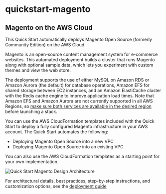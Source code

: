 # quickstart-magento
## Magento on the AWS Cloud

This Quick Start automatically deploys Magento Open Source (formerly Community Edition) on the AWS Cloud.

Magento is an open-source content management system for e-commerce websites. This automated deployment builds a cluster that runs Magento along with optional sample data, which lets you experiment with custom themes and view the web store.

The deployment supports the use of either MySQL on Amazon RDS or Amazon Aurora (the default) for database operations, Amazon EFS for shared storage between EC2 instances, and an Amazon ElastiCache cluster with the Redis cache engine to improve application load times. Note that Amazon EFS and Amazon Aurora are not currently supported in all AWS Regions, so [make sure both services are available in the desired region](https://aws.amazon.com/about-aws/global-infrastructure/regional-product-services/) before launching a stack.

You can use the AWS CloudFormation templates included with the Quick Start to deploy a fully configured Magento infrastructure in your AWS account. The Quick Start automates the following:
  * Deploying Magento Open Source into a new VPC
  * Deploying Magento Open Source into an existing VPC

You can also use the AWS CloudFormation templates as a starting point for your own implementation.

![Quick Start Magento Design Architecture](http://docs.aws.amazon.com/quickstart/latest/magento/images/magento-with-aurora-architecture.png)

For architectural details, best practices, step-by-step instructions, and customization options, see the [deployment guide](http://docs.aws.amazon.com/quickstart/latest/magento/welcome.html)
